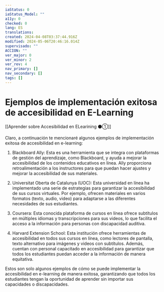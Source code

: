 ```yaml
---
iaStatus: 0
iaStatus_Model: ""
a11y: 0
checked: 0
lang: ES
translations: 
created: 2024-04-08T03:37:44.916Z
modified: 2024-05-06T20:46:16.014Z
supervisado: ""
ACCION: ""
ver_major: 0
ver_minor: 2
ver_rev: 4
nav_primary: []
nav_secondary: []
tags: []
---
```

# Ejemplos de implementación exitosa de accesibilidad en E-Learning

[[Aprender sobre Accesibilidad en ELearining ⚫①]]

Claro, a continuación te mencionaré algunos ejemplos de implementación exitosa de accesibilidad en e-learning:

1. Blackboard Ally: Esta es una herramienta que se integra con plataformas de gestión del aprendizaje, como Blackboard, y ayuda a mejorar la accesibilidad de los contenidos educativos en línea. Ally proporciona retroalimentación a los instructores para que puedan hacer ajustes y mejorar la accesibilidad de sus materiales.

2. Universitat Oberta de Catalunya (UOC): Esta universidad en línea ha implementado una serie de estrategias para garantizar la accesibilidad de sus cursos virtuales. Por ejemplo, ofrecen materiales en varios formatos (texto, audio, video) para adaptarse a las diferentes necesidades de sus estudiantes.

3. Coursera: Esta conocida plataforma de cursos en línea ofrece subtítulos en múltiples idiomas y transcripciones para sus videos, lo que facilita el acceso a la información para personas con discapacidad auditiva.

4. Harvard Extension School: Esta institución ofrece herramientas de accesibilidad en todos sus cursos en línea, como lectores de pantalla, texto alternativo para imágenes y videos con subtítulos. Además, cuentan con personal capacitado en accesibilidad para garantizar que todos los estudiantes puedan acceder a la información de manera equitativa.

Estos son solo algunos ejemplos de cómo se puede implementar la accesibilidad en e-learning de manera exitosa, garantizando que todos los estudiantes tengan la oportunidad de aprender sin importar sus capacidades o discapacidades.
